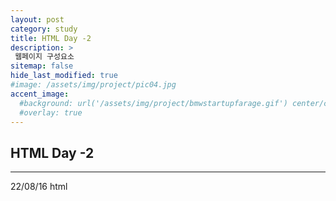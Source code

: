 ```yaml
---
layout: post
category: study
title: HTML Day -2
description: >
 웹페이지 구성요소
sitemap: false
hide_last_modified: true
#image: /assets/img/project/pic04.jpg
accent_image: 
  #background: url('/assets/img/project/bmwstartupfarage.gif') center/cover
  #overlay: true
---
```

## HTML Day -2

---
22/08/16 html 